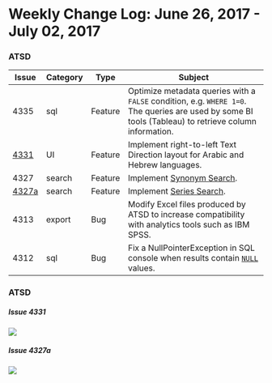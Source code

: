 Weekly Change Log: June 26, 2017 - July 02, 2017
==================================================

### ATSD


| Issue| Category    | Type    | Subject              |
|------|-------------|---------|----------------------|
| 4335 | sql | Feature | Optimize metadata queries with a `FALSE` condition, e.g. `WHERE 1=0`. The queries are used by some BI tools (Tableau) to retrieve column information. |
| [4331](#Issue-4331) | UI | Feature | Implement right-to-left Text Direction layout for Arabic and Hebrew languages. |
| 4327 | search | Feature | Implement [Synonym Search](../../search/synonyms.md). |
| [4327a](#Issue-4327a) | search | Feature | Implement [Series Search](../../search/README.md). |
| 4313 | export | Bug | Modify Excel files produced by ATSD to increase compatibility with analytics tools such as IBM SPSS. |
| 4312 | sql | Bug | Fix a NullPointerException in SQL console when results contain [`NULL`](../../sql#null) values. |

### ATSD

##### Issue 4331

![](Images/4331.jpg)

##### Issue 4327a

![](Images/4327a.jpg)
